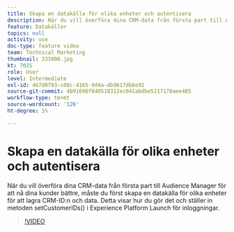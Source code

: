 ```yaml
---
title: Skapa en datakälla för olika enheter och autentisera
description: När du vill överföra dina CRM-data från första part till Audience Manager för att nå dina kunder bättre, måste du först skapa en datakälla för olika enheter för att lagra CRM-ID:n och data. Detta visar hur du gör det och ställer in metoden setCustomerIDs() i Launch för inloggningar.
feature: Datakällor
topics: null
activity: use
doc-type: feature video
team: Technical Marketing
thumbnail: 331006.jpg
kt: 7025
role: User
level: Intermediate
exl-id: 467d0793-c08c-4165-9d4a-db9617db6e92
source-git-commit: 4b91696f840518312ec041abdbe5217178aee405
workflow-type: tm+mt
source-wordcount: '126'
ht-degree: 1%

---
```


# Skapa en datakälla för olika enheter och autentisera

När du vill överföra dina CRM-data från första part till Audience Manager för att nå dina kunder bättre, måste du först skapa en datakälla för olika enheter för att lagra CRM-ID:n och data. Detta visar hur du gör det och ställer in metoden setCustomerIDs() i Experience Platform Launch för inloggningar.

>[!VIDEO](https://video.tv.adobe.com/v/331006/?quality=12&learn=on)
